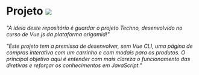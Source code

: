 # Projeto <img href="#" src="https://img.shields.io/badge/Vue.js-000000?style=for-the-badge&logo=vue.js&logoColor=4FC08D" />

_"A ideia deste repositório é guardar o projeto Techno, desenvolvido no curso de Vue.js da plataforma origamid!"_

_"Este projeto tem a premissa de desenvolver, sem Vue CLI, uma página de compras interativa com um carrinho e com modais para os produtos. O principal objetivo aqui é entender com mais clareza o funcionamento das diretivas e reforçar os conhecimentos em JavaScript."_
